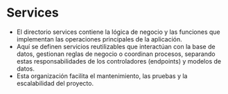 # Services

- El directorio services contiene la lógica de negocio y las funciones que implementan las operaciones principales de la aplicación.
- Aquí se definen servicios reutilizables que interactúan con la base de datos, gestionan reglas de negocio o coordinan procesos, separando estas responsabilidades de los controladores (endpoints) y modelos de datos.
- Esta organización facilita el mantenimiento, las pruebas y la escalabilidad del proyecto.
